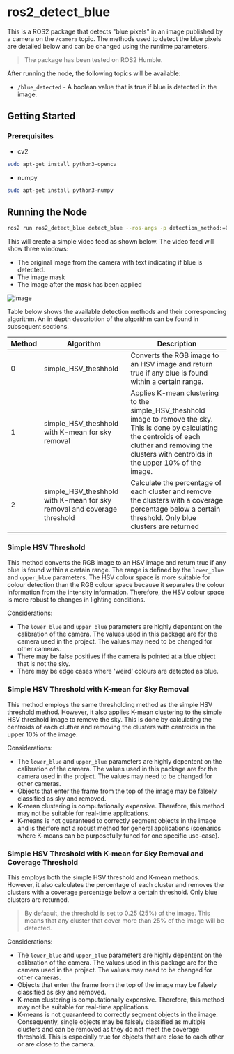 # ros2_detect_blue

This is a ROS2 package that detects "blue pixels" in an image published by a camera on the ```/camera``` topic. The methods used to detect the blue pixels are detailed below and can be changed using the runtime parameters.

> The package has been tested on ROS2 Humble.

After running the node, the following topics will be available:

* ```/blue_detected``` - A boolean value that is true if blue is detected in the image.

## Getting Started

### Prerequisites

* cv2

```bash
sudo apt-get install python3-opencv
```

* numpy

```bash
sudo apt-get install python3-numpy
```

## Running the Node

```bash
ros2 run ros2_detect_blue detect_blue --ros-args -p detection_method:=0
```

This will create a simple video feed as shown below. The video feed will show three windows:
* The original image from the camera with text indicating if blue is detected.
* The image mask
* The image after the mask has been applied

![image](https://user-images.githubusercontent.com/53016036/218306816-ba07544b-be32-45c4-8354-cc4531af0ead.png)

Table below shows the available detection methods and their corresponding algorithm. An in depth description of the algorithm can be found in subsequent sections.

| Method | Algorithm | Description |
| --- | --- | --- |
| 0 | simple_HSV_theshhold| Converts the RGB image to an HSV image and return true if any blue is found within a certain range. |
| 1 | simple_HSV_theshhold with K-mean for sky removal | Applies K-mean clustering to the simple_HSV_theshhold image to remove the sky. This is done by calculating the centroids of each cluther and removing the clusters with centroids in the upper 10% of the image. |
| 2 | simple_HSV_theshhold with K-mean for sky removal and coverage threshold | Calculate the percentage of each cluster and remove the clusters with a coverage percentage below a certain threshold. Only blue clusters are returned |

### Simple HSV Threshold

This method converts the RGB image to an HSV image and return true if any blue is found within a certain range. The range is defined by the ```lower_blue``` and ```upper_blue``` parameters. The HSV colour space is more suitable for colour detection than the RGB colour space because it separates the colour information from the intensity information. Therefore, the HSV colour space is more robust to changes in lighting conditions.

Considerations:
- The ```lower_blue``` and ```upper_blue``` parameters are highly depentent on the calibration of the camera. The values used in this package are for the camera used in the project. The values may need to be changed for other cameras.
- There may be false positives if the camera is pointed at a blue object that is not the sky.
- There may be edge cases where 'weird' colours are detected as blue.

### Simple HSV Threshold with K-mean for Sky Removal

This method employs the same thresholding method as the simple HSV threshold method. However, it also applies K-mean clustering to the simple HSV threshold image to remove the sky. This is done by calculating the centroids of each cluther and removing the clusters with centroids in the upper 10% of the image.

Considerations:
- The ```lower_blue``` and ```upper_blue``` parameters are highly depentent on the calibration of the camera. The values used in this package are for the camera used in the project. The values may need to be changed for other cameras.
- Objects that enter the frame from the top of the image may be falsely classified as sky and removed.
- K-mean clustering is computationally expensive. Therefore, this method may not be suitable for real-time applications.
- K-means is not guaranteed to correctly segment objects in the image and is therfore not a robust method for general applications (scenarios where K-means can be purposefully tuned for one specific use-case).

### Simple HSV Threshold with K-mean for Sky Removal and Coverage Threshold

This employs both the simple HSV threshold and K-mean methods. However, it also calculates the percentage of each cluster and removes the clusters with a coverage percentage below a certain threshold. Only blue clusters are returned. 

> By defaault, the threshold is set to 0.25 (25%) of the image. This means that any cluster that cover more than 25% of the image will be detected.

Considerations:
- The ```lower_blue``` and ```upper_blue``` parameters are highly depentent on the calibration of the camera. The values used in this package are for the camera used in the project. The values may need to be changed for other cameras.
- Objects that enter the frame from the top of the image may be falsely classified as sky and removed.
- K-mean clustering is computationally expensive. Therefore, this method may not be suitable for real-time applications.
- K-means is not guaranteed to correctly segment objects in the image. Consequently, single objects may be falsely classified as multiple clusters and can be removed as they do not meet the coverage threshold. This is especially true for objects that are close to each other or are close to the camera.
